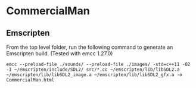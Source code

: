 CommercialMan
=============


## Emscripten 
From the top level folder, run the following command to generate an Emscripten build. (Tested with emcc 1.27.0)

`emcc --preload-file ./sounds/ --preload-file ./images/ -std=c++11 -O2 -I ~/emscripten/include/SDL2/ src/*.cc ~/emscripten/lib/libSDL2.a ~/emscripten/lib/libSDL2_image.a ~/emscripten/lib/libSDL2_gfx.a -o CommercialMan.html`

